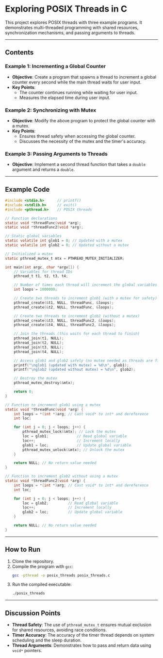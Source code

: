 # Exploring POSIX Threads in C

This project explores POSIX threads with three example programs. It demonstrates multi-threaded programming with shared resources, synchronization mechanisms, and passing arguments to threads.

---

## Contents

### Example 1: Incrementing a Global Counter
- **Objective**: Create a program that spawns a thread to increment a global counter every second while the main thread waits for user input.
- **Key Points**:
  - The counter continues running while waiting for user input.
  - Measures the elapsed time during user input.

### Example 2: Synchronizing with Mutex
- **Objective**: Modify the above program to protect the global counter with a mutex.
- **Key Points**:
  - Ensures thread safety when accessing the global counter.
  - Discusses the necessity of the mutex and the timer's accuracy.

### Example 3: Passing Arguments to Threads
- **Objective**: Implement a second thread function that takes a `double` argument and returns a `double`.

---

## Example Code

```c
#include <stdio.h>      // printf()
#include <stdlib.h>     // exit()
#include <pthread.h>    // POSIX threads

// Function declarations
static void *threadFunc(void *arg);
static void *threadFunc2(void *arg);

// Static global variables
static volatile int glob1 = 0; // Updated with a mutex
static volatile int glob2 = 0; // Updated without a mutex

// Initialized a mutex
static pthread_mutex_t mtx = PTHREAD_MUTEX_INITIALIZER;

int main(int argc, char *argv[]) {
    // Variables for thread IDs
    pthread_t t1, t2, t3, t4;

    // Number of times each thread will increment the global variables
    int loops = 1000000;

    // Create two threads to increment glob1 (with a mutex for safety)
    pthread_create(&t1, NULL, threadFunc, &loops);
    pthread_create(&t2, NULL, threadFunc, &loops);

    // Create two threads to increment glob2 (without a mutex)
    pthread_create(&t3, NULL, threadFunc2, &loops);
    pthread_create(&t4, NULL, threadFunc2, &loops);

    // Join the threads (this waits for each thread to finish)
    pthread_join(t1, NULL);
    pthread_join(t2, NULL);
    pthread_join(t3, NULL);
    pthread_join(t4, NULL);

    // Access glob1 and glob2 safely (no mutex needed as threads are finished)
    printf("\nglob1 (updated with mutex) = %d\n", glob1);
    printf("\nglob2 (updated without mutex) = %d\n", glob2);

    // Destroy the mutex
    pthread_mutex_destroy(&mtx);

    return 0;
}

// Function to increment glob1 using a mutex
static void *threadFunc(void *arg) {
    int loops = *(int *)arg; // Cast void* to int* and dereference
    int loc;

    for (int j = 0; j < loops; j++) {
        pthread_mutex_lock(&mtx); // Lock the mutex
        loc = glob1;             // Read global variable
        loc++;                   // Increment locally
        glob1 = loc;             // Update global variable
        pthread_mutex_unlock(&mtx); // Unlock the mutex
    }

    return NULL; // No return value needed
}

// Function to increment glob2 without using a mutex
static void *threadFunc2(void *arg) {
    int loops = *(int *)arg; // Cast void* to int* and dereference
    int loc;

    for (int j = 0; j < loops; j++) {
        loc = glob2;         // Read global variable
        loc++;               // Increment locally
        glob2 = loc;         // Update global variable
    }

    return NULL; // No return value needed
}
```

---

## How to Run
1. Clone the repository.
2. Compile the program with `gcc`:
   ```bash
   gcc -pthread -o posix_threads posix_threads.c
   ```
3. Run the compiled executable:
   ```bash
   ./posix_threads
   ```

---

## Discussion Points
- **Thread Safety**: The use of `pthread_mutex_t` ensures mutual exclusion for shared resources, avoiding race conditions.
- **Timer Accuracy**: The accuracy of the timer thread depends on system scheduling and the sleep duration.
- **Thread Arguments**: Demonstrates how to pass and return data using `void*` pointers.
